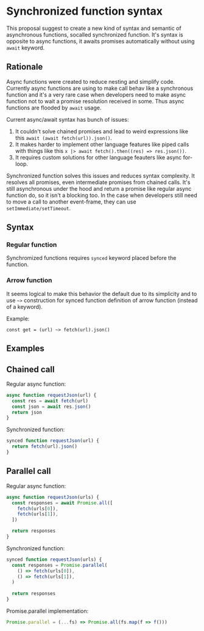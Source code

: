 # Synchronized function syntax

This proposal suggest to create a new kind of syntax and semantic of asynchronous functions, socalled synchronized function. It's syntax is opposite to async functions, it awaits promises automatically without using `await` keyword.

## Rationale

Async functions were created to reduce nesting and simplify code. Currently async functions are using to make call behav like a synchronous function and it's a very rare case when developers need to make async function not to wait a promise resolution received in some. Thus async functions are flooded by `await` usage.

Current async/await syntax has bunch of issues:

1. It couldn't solve chained promises and lead to weird expressions like this `await (await fetch(url)).json()`.
2. It makes harder to implement other language features like piped calls with things like this `x |> await fetch().then((res) => res.json())`.
3. It requires custom solutions for other language feauters like async for-loop.

Synchronized function solves this issues and reduces syntax complexity. It resolves all promises, even intermediate promises from chained calls. It's still asynchronous under the hood and return a promise like regular async function do, so it isn't a blocking too. In the case when developers still need to move a call to another event-frame, they can use `setImmediate/setTimeout`.

## Syntax

### Regular function

Synchromized functions requires `synced` keyword placed before the function.

### Arrow function

It seems logical to make this behavior the default due to its simplicity and to use `~>` construction for synced function definition of arrow function (instead of a keyword).

Example:
```
const get = (url) ~> fetch(url).json()
```

## Examples

## Chained call

Regular async function:
```js
async function requestJson(url) {
  const res = await fetch(url)
  const json = await res.json()
  return json
}
```

Synchronized function:
```js
synced function requestJson(url) {
  return fetch(url).json()
}
```

## Parallel call

Regular async function:
```js
async function requestJson(urls) {
  const responses = await Promise.all([
    fetch(urls[0]),
    fetch(urls[1]),
  ])

  return responses
}
```

Synchronized function:
```js
synced function requestJson(urls) {
  const responses = Promise.parallel(
    () => fetch(urls[0]),
    () => fetch(urls[1]),
  )
  
  return responses
}
```

Promise.parallel implementation:
```js
Promise.parallel = (...fs) => Promise.all(fs.map(f => f()))
```
